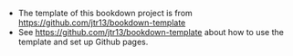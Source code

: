 - The template of this bookdown project is from https://github.com/jtr13/bookdown-template
- See https://github.com/jtr13/bookdown-template about how to use the template and set up Github pages.


